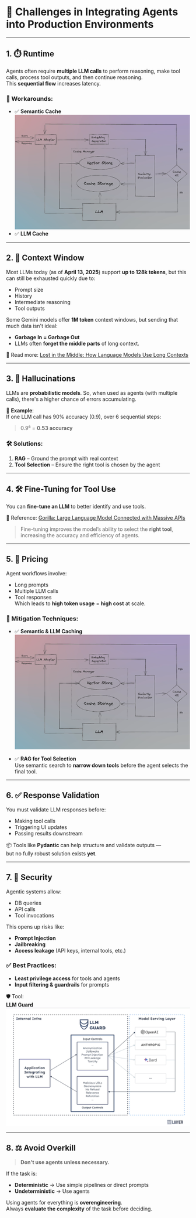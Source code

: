 # 🚧 Challenges in Integrating Agents into Production Environments

---

## 1. ⏱️ Runtime

Agents often require **multiple LLM calls** to perform reasoning, make tool calls, process tool outputs, and then continue reasoning.  
This **sequential flow** increases latency.

### 🔧 Workarounds:
- ✅ **Semantic Cache**  
  ![Semantic Cache](./Images/Semantic_Cache.png)
- ✅ **LLM Cache**

---

## 2. 📏 Context Window

Most LLMs today (as of **April 13, 2025**) support **up to 128k tokens**, but this can still be exhausted quickly due to:
- Prompt size
- History
- Intermediate reasoning
- Tool outputs

Some Gemini models offer **1M token** context windows, but sending that much data isn't ideal:
- **Garbage In = Garbage Out**
- LLMs often **forget the middle parts** of long context.

📖 Read more: [Lost in the Middle: How Language Models Use Long Contexts](http://arxiv.org/pdf/2307.03172)

---

## 3. 🧠 Hallucinations

LLMs are **probabilistic models**. So, when used as agents (with multiple calls), there's a higher chance of errors accumulating.

🧮 **Example**:  
If one LLM call has 90% accuracy (0.9), over 6 sequential steps:
> 0.9⁶ = **0.53 accuracy**

### 🛠 Solutions:
1. **RAG** – Ground the prompt with real context  
2. **Tool Selection** – Ensure the right tool is chosen by the agent

---

## 4. 🛠️ Fine-Tuning for Tool Use

You can **fine-tune an LLM** to better identify and use tools.

📖 Reference: [Gorilla: Large Language Model Connected with Massive APIs](https://arxiv.org/pdf/2305.15334)

> Fine-tuning improves the model’s ability to select the **right tool**, increasing the accuracy and efficiency of agents.

---

## 5. 💸 Pricing

Agent workflows involve:
- Long prompts
- Multiple LLM calls
- Tool responses  
Which leads to **high token usage** = **high cost** at scale.

### 🔧 Mitigation Techniques:
- ✅ **Semantic & LLM Caching**  
  ![Semantic Cache](./Images/Semantic_Cache.png)

- ✅ **RAG for Tool Selection**  
  Use semantic search to **narrow down tools** before the agent selects the final tool.

---

## 6. ✅ Response Validation

You must validate LLM responses before:
- Making tool calls
- Triggering UI updates
- Passing results downstream

📦 Tools like **Pydantic** can help structure and validate outputs —  
but no fully robust solution exists **yet**.

---

## 7. 🔐 Security

Agentic systems allow:
- DB queries
- API calls
- Tool invocations

This opens up risks like:
- **Prompt Injection**
- **Jailbreaking**
- **Access leakage** (API keys, internal tools, etc.)

### ✅ Best Practices:
- **Least privilege access** for tools and agents  
- **Input filtering & guardrails** for prompts

🛡️ Tool:  
**LLM Guard**  
![LLM Guard](./Images/LLM_Guard.png)

---

## 8. ⚖️ Avoid Overkill

> **Don't use agents unless necessary.**

If the task is:
- **Deterministic** → Use simple pipelines or direct prompts  
- **Undeterministic** → Use agents

Using agents for everything is **overengineering**.  
Always **evaluate the complexity** of the task before deciding.